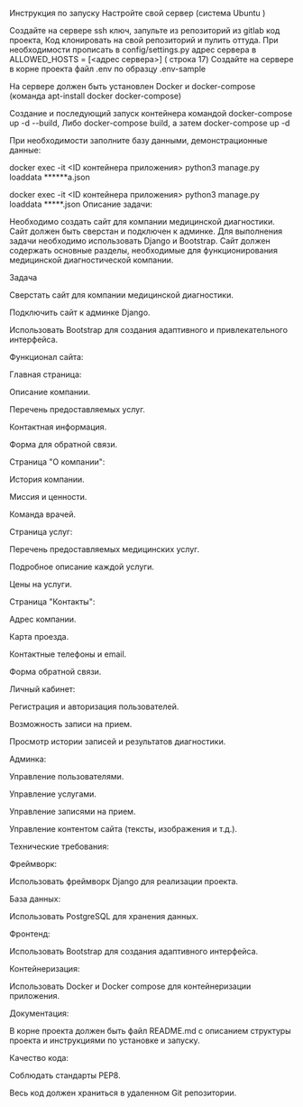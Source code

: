 Инструкция по запуску Настройте свой сервер (система Ubuntu )

Создайте на сервере ssh ключ, запульте из репозиторий из gitlab код проекта, Код клонировать на свой репозиторий и пулить оттуда. При необходимости прописать в config/settings.py адрес сервера в ALLOWED_HOSTS = [<адрес сервера>] ( строка 17) Создайте на сервере в корне проекта файл .env по образцу .env-sample

На сервере должен быть установлен Docker и docker-compose (команда apt-install docker docker-compose)

Создание и последующий запуск контейнера командой docker-compose up -d --build, Либо docker-compose build, а затем docker-compose up -d

При необходимости заполните базу данными, демонстрационные данные:

docker exec -it <ID контейнера приложения> python3 manage.py loaddata ******a.json

docker exec -it <ID контейнера приложения> python3 manage.py loaddata *****.json
Описание задачи:

Необходимо создать сайт для компании медицинской диагностики. Сайт должен быть сверстан и подключен к админке. Для выполнения задачи необходимо использовать Django и Bootstrap. Сайт должен содержать основные разделы, необходимые для функционирования медицинской диагностической компании.

 

Задача

Сверстать сайт для компании медицинской диагностики.

Подключить сайт к админке Django.

Использовать Bootstrap для создания адаптивного и привлекательного интерфейса.

 

Функционал сайта:

Главная страница: 

Описание компании.

Перечень предоставляемых услуг.

Контактная информация.

Форма для обратной связи.

Страница "О компании": 

История компании.

Миссия и ценности.

Команда врачей.

Страница услуг: 

Перечень предоставляемых медицинских услуг.

Подробное описание каждой услуги.

Цены на услуги.

Страница "Контакты": 

Адрес компании.

Карта проезда.

Контактные телефоны и email.

Форма обратной связи.

Личный кабинет: 

Регистрация и авторизация пользователей.

Возможность записи на прием.

Просмотр истории записей и результатов диагностики.

Админка: 

Управление пользователями.

Управление услугами.

Управление записями на прием.

Управление контентом сайта (тексты, изображения и т.д.).

 

Технические требования:

Фреймворк: 

Использовать фреймворк Django для реализации проекта.

База данных: 

Использовать PostgreSQL для хранения данных.

Фронтенд: 

Использовать Bootstrap для создания адаптивного интерфейса.

Контейнеризация: 

Использовать Docker и Docker compose для контейнеризации приложения.

Документация: 

В корне проекта должен быть файл README.md с описанием структуры проекта и инструкциями по установке и запуску.

Качество кода: 

Соблюдать стандарты PEP8.

Весь код должен храниться в удаленном Git репозитории.
